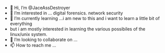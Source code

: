 - 👋 Hi, I’m @JaceAssDestroyer
- 👀 I’m interested in ... digital forensics. network security
- 🌱 I’m currently learning ...i am new to this and i want to learn a little bit of everything
- but i am mostly interested in learning the various possibiles of the linux/unix system.
- 💞️ I’m looking to collaborate on ...
- 📫 How to reach me ...

<!---
JaceAssDestroyer/JaceAssDestroyer is a ✨ special ✨ repository because its `README.md` (this file) appears on your GitHub profile.
You can click the Preview link to take a look at your changes.
--->
